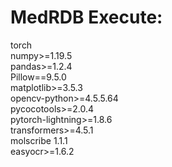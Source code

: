 # MedRDB Execute:
torch<br>
numpy>=1.19.5<br>
pandas>=1.2.4<br>
Pillow==9.5.0<br>
matplotlib>=3.5.3<br>
opencv-python>=4.5.5.64<br>
pycocotools>=2.0.4<br>
pytorch-lightning>=1.8.6<br>
transformers>=4.5.1<br>
molscribe 1.1.1<br>
easyocr>=1.6.2 <br>
